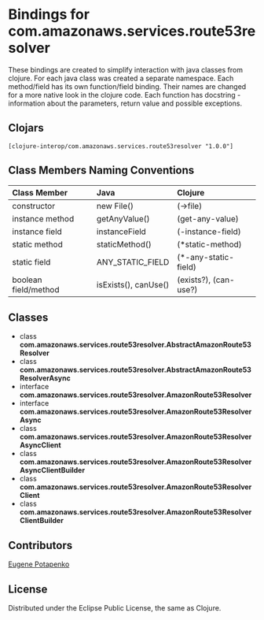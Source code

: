 # Bindings for com.amazonaws.services.route53resolver

These bindings are created to simplify interaction with java classes from clojure.
For each java class was created a separate namespace.
Each method/field has its own function/field binding.
Their names are changed for a more native look in the clojure code. Each function has docstring - information about the parameters, return value and possible exceptions.

## Clojars

```
[clojure-interop/com.amazonaws.services.route53resolver "1.0.0"]
```

## Class Members Naming Conventions

| Class Member | Java | Clojure |
|:--|:--|:--|
| constructor | new File() | (->file) |
| instance method | getAnyValue() | (get-any-value) |
| instance field | instanceField | (-instance-field) |
| static method | staticMethod() | (*static-method) |
| static field | ANY_STATIC_FIELD | (*-any-static-field) |
| boolean field/method | isExists(), canUse() | (exists?), (can-use?) |

## Classes

- class **com.amazonaws.services.route53resolver.AbstractAmazonRoute53Resolver**
- class **com.amazonaws.services.route53resolver.AbstractAmazonRoute53ResolverAsync**
- interface **com.amazonaws.services.route53resolver.AmazonRoute53Resolver**
- interface **com.amazonaws.services.route53resolver.AmazonRoute53ResolverAsync**
- class **com.amazonaws.services.route53resolver.AmazonRoute53ResolverAsyncClient**
- class **com.amazonaws.services.route53resolver.AmazonRoute53ResolverAsyncClientBuilder**
- class **com.amazonaws.services.route53resolver.AmazonRoute53ResolverClient**
- class **com.amazonaws.services.route53resolver.AmazonRoute53ResolverClientBuilder**

## Contributors

[Eugene Potapenko](https://github.com/potapenko/)

## License

Distributed under the Eclipse Public License, the same as Clojure.
